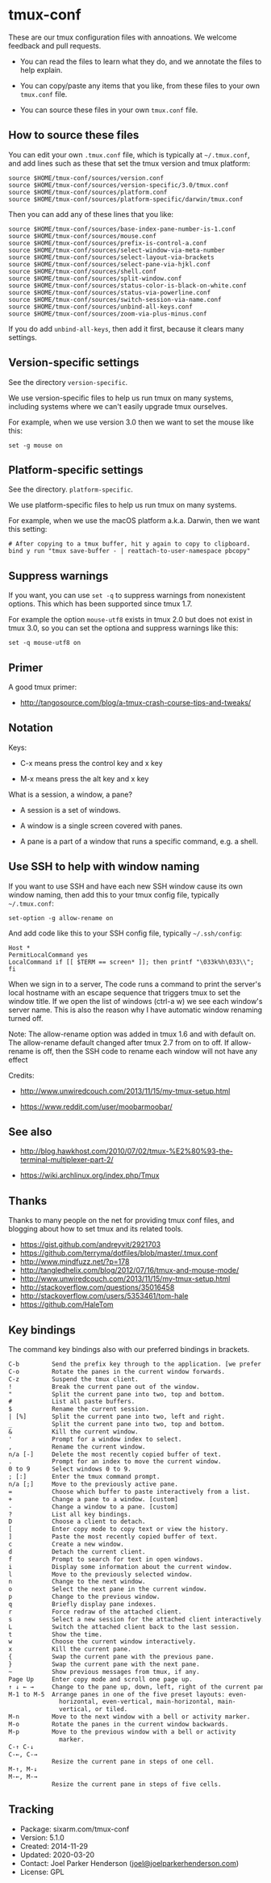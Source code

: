 # tmux-conf

These are our tmux configuration files with annoations. We welcome feedback and pull requests.

* You can read the files to learn what they do, and we annotate the files to help explain.

* You can copy/paste any items that you like, from these files to your own `tmux.conf` file.

* You can source these files in your own `tmux.conf` file.


## How to source these files

You can edit your own `.tmux.conf` file, which is typically at `~/.tmux.conf`, and add lines such as these that set the tmux version and tmux platform:

```tmux
source $HOME/tmux-conf/sources/version.conf
source $HOME/tmux-conf/sources/version-specific/3.0/tmux.conf
source $HOME/tmux-conf/sources/platform.conf
source $HOME/tmux-conf/sources/platform-specific/darwin/tmux.conf
```

Then you can add any of these lines that you like:

```tmux
source $HOME/tmux-conf/sources/base-index-pane-number-is-1.conf
source $HOME/tmux-conf/sources/mouse.conf
source $HOME/tmux-conf/sources/prefix-is-control-a.conf
source $HOME/tmux-conf/sources/select-window-via-meta-number
source $HOME/tmux-conf/sources/select-layout-via-brackets
source $HOME/tmux-conf/sources/select-pane-via-hjkl.conf
source $HOME/tmux-conf/sources/shell.conf
source $HOME/tmux-conf/sources/split-window.conf
source $HOME/tmux-conf/sources/status-color-is-black-on-white.conf
source $HOME/tmux-conf/sources/status-via-powerline.conf
source $HOME/tmux-conf/sources/switch-session-via-name.conf
source $HOME/tmux-conf/sources/unbind-all-keys.conf
source $HOME/tmux-conf/sources/zoom-via-plus-minus.conf
```

If you do add `unbind-all-keys`, then add it first, because it clears many settings.


## Version-specific settings

See the  directory `version-specific`.

We use version-specific files to help us run tmux on many systems,
including systems where we can't easily upgrade tmux ourselves.

For example, when we use version 3.0 then we want to set the mouse like this:

```tmux
set -g mouse on
```

## Platform-specific settings

See the directory. `platform-specific`.

We use platform-specific files to help us run tmux on many systems.

For example, when we use the macOS platform a.k.a. Darwin,
then we want this setting:

```tmux
# After copying to a tmux buffer, hit y again to copy to clipboard.
bind y run "tmux save-buffer - | reattach-to-user-namespace pbcopy"
```

## Suppress warnings

If you want, you can use `set -q` to suppress warnings from nonexistent options. This which has been supported since tmux 1.7.

For example the option `mouse-utf8` exists in tmux 2.0 but does not exist in tmux 3.0, so you can set the optiona and suppress warnings like this:

```tmux
set -q mouse-utf8 on
```

## Primer

A good tmux primer:

* http://tangosource.com/blog/a-tmux-crash-course-tips-and-tweaks/


## Notation

Keys:

* C-x means press the control key and x key

* M-x means press the alt key and x key

What is a session, a window, a pane?

* A session is a set of windows.

* A window is a single screen covered with panes.

* A pane is a part of a window that runs a specific command, e.g. a shell.


## Use SSH to help with window naming

If you want to use SSH and have each new SSH window cause its own window naming,
then add this to your tmux config file, typically `~/.tmux.conf`:

```tmux
set-option -g allow-rename on
```

And add code like this to your SSH config file, typically `~/.ssh/config`:

```ssh
Host *
PermitLocalCommand yes
LocalCommand if [[ $TERM == screen* ]]; then printf "\033k%h\033\\"; fi
```

When we sign in to a server, The code runs a command to print the server's
local hostname with an escape sequence that triggers tmux to set the window title.
If we open the list of windows (ctrl-a w) we see each window's server name.
This is also the reason why I have automatic window renaming turned off.

Note: The allow-rename option was added in tmux 1.6 and with default on. The allow-rename default changed after tmux 2.7 from on to off. If allow-rename is off, then the SSH code to rename each window will not have any effect 

Credits:

  * http://www.unwiredcouch.com/2013/11/15/my-tmux-setup.html

  * https://www.reddit.com/user/moobarmoobar/


## See also

* http://blog.hawkhost.com/2010/07/02/tmux-%E2%80%93-the-terminal-multiplexer-part-2/

* https://wiki.archlinux.org/index.php/Tmux


## Thanks

Thanks to many people on the net for providing tmux conf files,
and blogging about how to set tmux and its related tools.

* https://gist.github.com/andreyvit/2921703
* https://github.com/terryma/dotfiles/blob/master/.tmux.conf
* http://www.mindfuzz.net/?p=178
* http://tangledhelix.com/blog/2012/07/16/tmux-and-mouse-mode/
* http://www.unwiredcouch.com/2013/11/15/my-tmux-setup.html
* http://stackoverflow.com/questions/35016458
* http://stackoverflow.com/users/5353461/tom-hale
* https://github.com/HaleTom


## Key bindings

The command key bindings also with our preferred bindings in brackets.

```txt
C-b         Send the prefix key through to the application. [we prefer C-a]
C-o         Rotate the panes in the current window forwards.
C-z         Suspend the tmux client.
!           Break the current pane out of the window.
"           Split the current pane into two, top and bottom.
#           List all paste buffers.
$           Rename the current session.
| [%]       Split the current pane into two, left and right.
_           Split the current pane into two, top and bottom.
&           Kill the current window.
'           Prompt for a window index to select.
,           Rename the current window.
n/a [-]     Delete the most recently copied buffer of text.
.           Prompt for an index to move the current window.
0 to 9      Select windows 0 to 9.
; [:]       Enter the tmux command prompt.
n/a [;]     Move to the previously active pane.
=           Choose which buffer to paste interactively from a list.
+           Change a pane to a window. [custom]
-           Change a window to a pane. [custom]
?           List all key bindings.
D           Choose a client to detach.
[           Enter copy mode to copy text or view the history.
]           Paste the most recently copied buffer of text.
c           Create a new window.
d           Detach the current client.
f           Prompt to search for text in open windows.
i           Display some information about the current window.
l           Move to the previously selected window.
n           Change to the next window.
o           Select the next pane in the current window.
p           Change to the previous window.
q           Briefly display pane indexes.
r           Force redraw of the attached client.
s           Select a new session for the attached client interactively.
L           Switch the attached client back to the last session.
t           Show the time.
w           Choose the current window interactively.
x           Kill the current pane.
{           Swap the current pane with the previous pane.
}           Swap the current pane with the next pane.
~           Show previous messages from tmux, if any.
Page Up     Enter copy mode and scroll one page up.
↑ ↓ ← →     Change to the pane up, down, left, right of the current pane.
M-1 to M-5  Arrange panes in one of the five preset layouts: even-
              horizontal, even-vertical, main-horizontal, main-
              vertical, or tiled.
M-n         Move to the next window with a bell or activity marker.
M-o         Rotate the panes in the current window backwards.
M-p         Move to the previous window with a bell or activity
              marker.
C-↑ C-↓
C-←, C-→
            Resize the current pane in steps of one cell.
M-↑, M-↓
M-←, M-→
            Resize the current pane in steps of five cells.
```


## Tracking

* Package: sixarm.com/tmux-conf
* Version: 5.1.0
* Created: 2014-11-29
* Updated: 2020-03-20
* Contact: Joel Parker Henderson (joel@joelparkerhenderson.com)
* License: GPL
